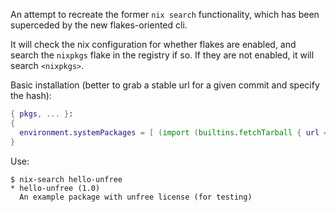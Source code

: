 An attempt to recreate the former `nix search` functionality, which has been superceded by the new flakes-oriented cli.

It will check the nix configuration for whether flakes are enabled, and search the `nixpkgs` flake in the registry if so. If they are not enabled, it will search `<nixpkgs>`.

Basic installation (better to grab a stable url for a given commit and specify the hash):
```nix
{ pkgs, ... }:
{
  environment.systemPackages = [ (import (builtins.fetchTarball { url = "https://github.com/tejing1/nix-search/archive/refs/heads/master.tar.gz"; }) { inherit pkgs; }) ];
}
```

Use:
```
$ nix-search hello-unfree
* hello-unfree (1.0)
  An example package with unfree license (for testing)
```
